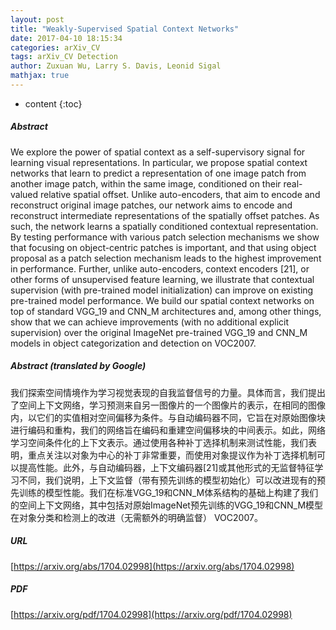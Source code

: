```yaml
---
layout: post
title: "Weakly-Supervised Spatial Context Networks"
date: 2017-04-10 18:15:34
categories: arXiv_CV
tags: arXiv_CV Detection
author: Zuxuan Wu, Larry S. Davis, Leonid Sigal
mathjax: true
---
```


* content
{:toc}

##### Abstract
We explore the power of spatial context as a self-supervisory signal for learning visual representations. In particular, we propose spatial context networks that learn to predict a representation of one image patch from another image patch, within the same image, conditioned on their real-valued relative spatial offset. Unlike auto-encoders, that aim to encode and reconstruct original image patches, our network aims to encode and reconstruct intermediate representations of the spatially offset patches. As such, the network learns a spatially conditioned contextual representation. By testing performance with various patch selection mechanisms we show that focusing on object-centric patches is important, and that using object proposal as a patch selection mechanism leads to the highest improvement in performance. Further, unlike auto-encoders, context encoders [21], or other forms of unsupervised feature learning, we illustrate that contextual supervision (with pre-trained model initialization) can improve on existing pre-trained model performance. We build our spatial context networks on top of standard VGG_19 and CNN_M architectures and, among other things, show that we can achieve improvements (with no additional explicit supervision) over the original ImageNet pre-trained VGG_19 and CNN_M models in object categorization and detection on VOC2007.

##### Abstract (translated by Google)
我们探索空间情境作为学习视觉表现的自我监督信号的力量。具体而言，我们提出了空间上下文网络，学习预测来自另一图像片的一个图像片的表示，在相同的图像内，以它们的实值相对空间偏移为条件。与自动编码器不同，它旨在对原始图像块进行编码和重构，我们的网络旨在编码和重建空间偏移块的中间表示。如此，网络学习空间条件化的上下文表示。通过使用各种补丁选择机制来测试性能，我们表明，重点关注以对象为中心的补丁非常重要，而使用对象提议作为补丁选择机制可以提高性能。此外，与自动编码器，上下文编码器[21]或其他形式的无监督特征学习不同，我们说明，上下文监督（带有预先训练的模型初始化）可以改进现有的预先训练的模型性能。我们在标准VGG_19和CNN_M体系结构的基础上构建了我们的空间上下文网络，其中包括对原始ImageNet预先训练的VGG_19和CNN_M模型在对象分类和检测上的改进（无需额外的明确监督） VOC2007。

##### URL
[https://arxiv.org/abs/1704.02998](https://arxiv.org/abs/1704.02998)

##### PDF
[https://arxiv.org/pdf/1704.02998](https://arxiv.org/pdf/1704.02998)


